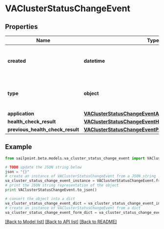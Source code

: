 # VAClusterStatusChangeEvent


## Properties
Name | Type | Description | Notes
------------ | ------------- | ------------- | -------------
**created** | **datetime** | The date and time the status change occurred. | 
**type** | **object** | The type of the object that initiated this event. | 
**application** | [**VAClusterStatusChangeEventApplication**](VAClusterStatusChangeEventApplication.md) |  | 
**health_check_result** | [**VAClusterStatusChangeEventHealthCheckResult**](VAClusterStatusChangeEventHealthCheckResult.md) |  | 
**previous_health_check_result** | [**VAClusterStatusChangeEventPreviousHealthCheckResult**](VAClusterStatusChangeEventPreviousHealthCheckResult.md) |  | 

## Example

```python
from sailpoint.beta.models.va_cluster_status_change_event import VAClusterStatusChangeEvent

# TODO update the JSON string below
json = "{}"
# create an instance of VAClusterStatusChangeEvent from a JSON string
va_cluster_status_change_event_instance = VAClusterStatusChangeEvent.from_json(json)
# print the JSON string representation of the object
print VAClusterStatusChangeEvent.to_json()

# convert the object into a dict
va_cluster_status_change_event_dict = va_cluster_status_change_event_instance.to_dict()
# create an instance of VAClusterStatusChangeEvent from a dict
va_cluster_status_change_event_form_dict = va_cluster_status_change_event.from_dict(va_cluster_status_change_event_dict)
```
[[Back to Model list]](../README.md#documentation-for-models) [[Back to API list]](../README.md#documentation-for-api-endpoints) [[Back to README]](../README.md)


